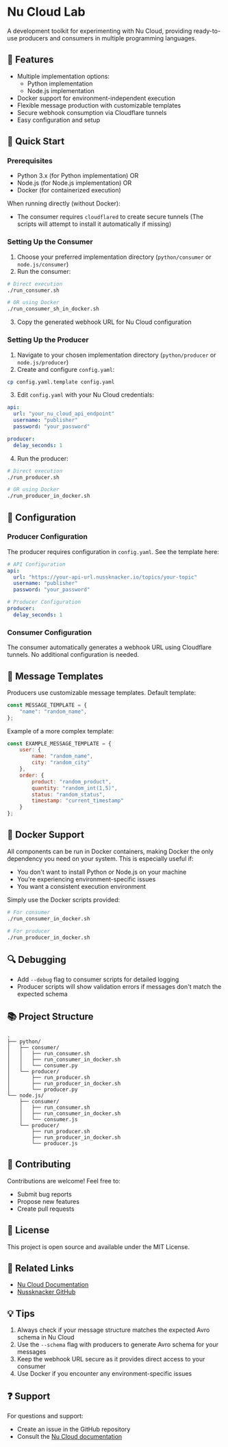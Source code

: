 # Nu Cloud Lab

A development toolkit for experimenting with Nu Cloud, providing ready-to-use producers and consumers in multiple programming languages.

## 🌟 Features

- Multiple implementation options:
  - Python implementation
  - Node.js implementation
- Docker support for environment-independent execution
- Flexible message production with customizable templates
- Secure webhook consumption via Cloudflare tunnels
- Easy configuration and setup

## 🚀 Quick Start

### Prerequisites

- Python 3.x (for Python implementation) OR
- Node.js (for Node.js implementation) OR
- Docker (for containerized execution)

When running directly (without Docker):
- The consumer requires `cloudflared` to create secure tunnels
  (The scripts will attempt to install it automatically if missing)

### Setting Up the Consumer

1. Choose your preferred implementation directory (`python/consumer` or `node.js/consumer`)
2. Run the consumer:

```bash
# Direct execution
./run_consumer.sh

# OR using Docker
./run_consumer_sh_in_docker.sh
```

3. Copy the generated webhook URL for Nu Cloud configuration

### Setting Up the Producer

1. Navigate to your chosen implementation directory (`python/producer` or `node.js/producer`)
2. Create and configure `config.yaml`:
```bash
cp config.yaml.template config.yaml
```

3. Edit `config.yaml` with your Nu Cloud credentials:
```yaml
api:
  url: "your_nu_cloud_api_endpoint"
  username: "publisher"
  password: "your_password"

producer:
  delay_seconds: 1
```

4. Run the producer:
```bash
# Direct execution
./run_producer.sh

# OR using Docker
./run_producer_in_docker.sh
```

## 📝 Configuration

### Producer Configuration
The producer requires configuration in `config.yaml`. See the template here:

```yaml
# API Configuration
api:
  url: "https://your-api-url.nussknacker.io/topics/your-topic"
  username: "publisher"
  password: "your_password"

# Producer Configuration
producer:
  delay_seconds: 1
```

### Consumer Configuration
The consumer automatically generates a webhook URL using Cloudflare tunnels. No additional configuration is needed.

## 🔧 Message Templates

Producers use customizable message templates. Default template:

```javascript
const MESSAGE_TEMPLATE = {
    "name": "random_name",
};
```

Example of a more complex template:

```javascript
const EXAMPLE_MESSAGE_TEMPLATE = {
    user: {
        name: "random_name",
        city: "random_city"
    },
    order: {
        product: "random_product",
        quantity: "random_int(1,5)",
        status: "random_status",
        timestamp: "current_timestamp"
    }
};
```

## 🐳 Docker Support

All components can be run in Docker containers, making Docker the only dependency you need on your system. This is especially useful if:

- You don't want to install Python or Node.js on your machine
- You're experiencing environment-specific issues
- You want a consistent execution environment

Simply use the Docker scripts provided:

```bash
# For consumer
./run_consumer_in_docker.sh

# For producer
./run_producer_in_docker.sh
```

## 🔍 Debugging

- Add `--debug` flag to consumer scripts for detailed logging
- Producer scripts will show validation errors if messages don't match the expected schema

## 📚 Project Structure

```
.
├── python/
│   ├── consumer/
│   │   ├── run_consumer.sh
│   │   ├── run_consumer_in_docker.sh
│   │   └── consumer.py
│   └── producer/
│       ├── run_producer.sh
│       ├── run_producer_in_docker.sh
│       └── producer.py
└── node.js/
    ├── consumer/
    │   ├── run_consumer.sh
    │   ├── run_consumer_in_docker.sh
    │   └── consumer.js
    └── producer/
        ├── run_producer.sh
        ├── run_producer_in_docker.sh
        └── producer.js
```

## 🤝 Contributing

Contributions are welcome! Feel free to:
- Submit bug reports
- Propose new features
- Create pull requests

## 📄 License

This project is open source and available under the MIT License.

## 🔗 Related Links

- [Nu Cloud Documentation](https://nussknacker.io/documentation)
- [Nussknacker GitHub](https://github.com/nussknacker/nussknacker)

## 💡 Tips

1. Always check if your message structure matches the expected Avro schema in Nu Cloud
2. Use the `--schema` flag with producers to generate Avro schema for your messages
3. Keep the webhook URL secure as it provides direct access to your consumer
4. Use Docker if you encounter any environment-specific issues

## ❓ Support

For questions and support:
- Create an issue in the GitHub repository
- Consult the [Nu Cloud documentation](https://nussknacker.io/documentation)
